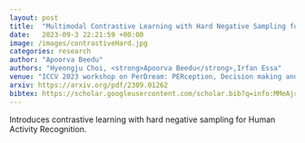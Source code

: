 ```yaml
---
layout: post
title:  "Multimodal Contrastive Learning with Hard Negative Sampling for Human Activity Recognition"
date:   2023-09-3 22:21:59 +00:00
image: /images/contrastiveHard.jpg
categories: research
author: "Apoorva Beedu"
authors: "Hyeongju Choi, <strong>Apoorva Beedu</strong>,Irfan Essa"
venue: "ICCV 2023 workshop on PerDream: PERception, Decision making and REAsoning through Multimodal foundational modeling"
arxiv: https://arxiv.org/pdf/2309.01262
bibtex: https://scholar.googleusercontent.com/scholar.bib?q=info:MMeAjrlcPk0J:scholar.google.com/&output=citation&scisdr=ClHSV9rtEI3y5l-gACQ:AFWwaeYAAAAAZuumGCThTrTReCINLG6iVqzIXZs&scisig=AFWwaeYAAAAAZuumGAp0ZPqUU1HXYVCAOmbqiXM&scisf=4&ct=citation&cd=-1&hl=en
---
```

Introduces contrastive learning with hard negative sampling for Human Activity Recognition.
